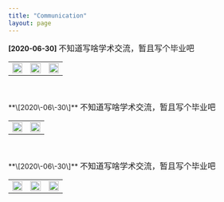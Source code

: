 ```yaml
---
title: "Communication"
layout: page
---
```


**\[2020\-06\-30\]** <font size=3>不知道写啥学术交流，暂且写个毕业吧</font>
<table border="0" style="overflow:hidden">
  <tr>
    <td width="33%">
      <img src="/biye.jpg" width="100%">   
    </td>
    <td width="33%">
      <img src="/biye.jpg" width="100%">   
    </td>
        <td width="33%">
      <img src="/biye.jpg" width="100%">  
    </td>
  </tr>     
</table>
<br><br>
**\[2020\-06\-30\]** <font size=3>不知道写啥学术交流，暂且写个毕业吧</font>
<table border="0" style="overflow:hidden">
  <tr>
    <td width="50%">
      <img src="/biye.jpg" width="100%">  
    </td>
    <td width="50%">
      <img src="/biye.jpg" width="100%">    
    </td>
  </tr>     
</table>
<br><br>
**\[2020\-06\-30\]** <font size=3>不知道写啥学术交流，暂且写个毕业吧</font>
<table border="0" style="overflow:hidden">
  <tr>
    <td width="33%">
      <img src="/biye.jpg" width="100%">    
    </td>
    <td width="33%">
      <img src="/biye.jpg" width="100%">   
    </td>
        <td width="33%">
      <img src="/biye.jpg" width="100%">  
    </td>
  </tr>     
</table>
<br><br>
